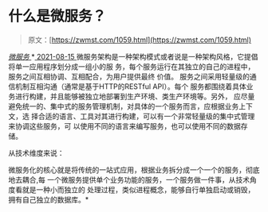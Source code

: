 <!--yml
category: 未分类
date: 0001-01-01 00:00:00
-->

# 什么是微服务？

> 原文：[https://zwmst.com/1059.html](https://zwmst.com/1059.html)

   [ *微服务* ](https://zwmst.com/%e5%be%ae%e6%9c%8d%e5%8a%a1)*[ <time datetime="2021-08-15T10:05:00+08:00"> 2021-08-15 </time> ](https://zwmst.com/1059.html)  微服务架构是一种架构模式或者说是一种架构风格，它提倡将单一应用程序划分成一组小的服 务，每个服务运行在其独立的自己的进程中，服务之间互相协调、互相配合，为用户提供最终 价值。 服务之间采用轻量级的通信机制互相沟通（通常是基于HTTP的RESTful API）。每个 服务都围绕着具体业务进行构建，并且能够被独立地部署到生产环境、类生产环境等。另外， 应尽量避免统一的、集中式的服务管理机制，对具体的一个服务而言，应根据业务上下文，选 择合适的语言、工具对其进行构建，可以有一个非常轻量级的集中式管理来协调这些服务，可 以使用不同的语言来编写服务，也可以使用不同的数据存储。

从技术维度来说：

微服务化的核心就是将传统的一站式应用，根据业务拆分成一个一个的服务，彻底地去耦合,每 一个微服务提供单个业务功能的服务，一个服务做一件事，从技术角度看就是一种小而独立的 处理过程，类似进程概念，能够自行单独启动或销毁，拥有自己独立的数据库。*